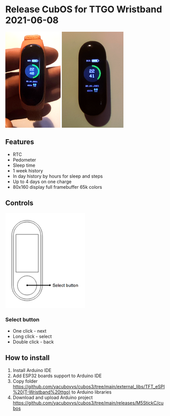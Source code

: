 # Release CubOS for TTGO Wristband 2021-06-08

<img alt="CubOS onM5StickC view" src="images\image2.png" height="300">
<img alt="CubOS onM5StickC view" src="images\image.png" height="300">

## Features
* RTC
* Pedometer
* Sleep time
* 1 week history
* In day history by hours for sleep and steps
* Up to 4 days on one charge
* 80x160 display full framebuffer 65k colors


## Controls
<img alt="CubOS onM5StickC view" src="images\ttgo_wristband_scheme.png" width="250">

### Select button
* One click - next
* Long click - select
* Double click - back

## How to install
1. Install Arduino IDE
2. Add ESP32 boards support to Arduino IDE
3. Copy folder https://github.com/yacubovvs/cubos3/tree/main/external_libs/TFT_eSPI%20(T-Wristband%20ttgo) to Arduino libraries
4. Download and upload Arduino project https://github.com/yacubovvs/cubos3/tree/main/releases/M5StickC/cubos
